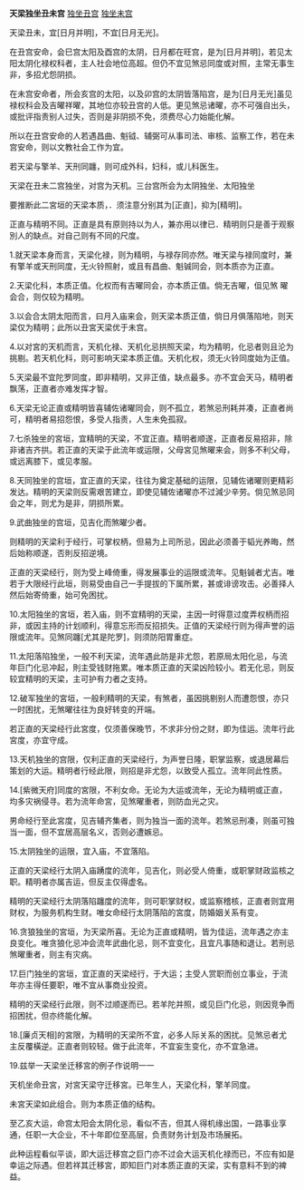**天梁独坐丑未宫**
[独坐丑宫](./天梁独坐丑宫.png)
[独坐未宫](./天梁独坐未宫.png)

天梁丑未，宜[日月并明]，不宜[日月无光]。

在丑宫安命，会巳宫太阳及酉宫的太阴，日月都在旺宫，是为[日月并明]，若见太阳太阴化禄权科者，主人社会地位高超。但仍不宜见煞忌同度或对照，主常无事生非，多招尤怨阴损。

在未宫安命者，所会亥宫的太阳，以及卯宫的太阴皆落陷宫，是为[日月无光]虽见禄权科会及吉曜祥曜，其地位亦较丑宫的人低。更见煞忌诸曜，亦不可强自出头，或批评指责别人过失，否则是非阴损不免，须费尽心力始能化解。

所以在丑宫安命的人若遇昌曲、魁钺、辅弼可从事司法、审核、监察工作，若在未宫安命，则以文教社会工作为宜。

若天梁与擎羊、天刑同躔，则可成外科，妇科，或儿科医生。



天梁在丑未二宫独坐，对宫为天机。三台宫所会为太阴独坐、太阳独坐

要推断此二宮垣的天梁本质，．须注意分别其为[正直]，抑为[精明]。

正直与精明不同。正直是具有原则持以为人，兼亦用以律已．精明则只是善于观察別人的缺点。对自己则有不同的尺度。

1.就天梁本身而言，天梁化禄，则为精明，与禄存同亦然。唯天梁与禄同度时，兼有擎羊或天刑同度，无火铃照射，或且有昌曲、魁铖同会，则本质亦为正直。

2.天梁化科，本质正值。化权而有吉曜同会，亦本质正值。倘无吉曜，伹见煞
曜会合，则仅较为精明。

3.以会合太阴太阳而言，曰月入庙来会，则天梁本质正值，倘日月俱落陷地，则天梁仅为精明；此所以丑宮天梁优于未宫。

4.以对宮的天机而言，天机化禄、天机化忌拱照天梁，均为精明，化忌者则且沦为挑剔。若天机化科，则可影响天梁本质正值。天机化权，须无火铃同度始为正值。

5.天梁最不宜陀罗同度，即非精明，又非正值，缺点最多。亦不宜会天马，精明者飘荡，正直者亦难发挥才智。

6.天梁无论正直或精明皆喜辅佐诸曜同会，则不孤立，若煞忌刑耗并凑，正直者尚可，精明者易招怨恨，多受人指责，人生未免孤寂。

7.七杀独坐的宮垣，宜精明的天梁，不宜正直。精明者顺遂，正直者反易招非，除非诸吉齐拱。若正直的天梁于此流年或运限，父母宮见煞曜来会，则多不利父母，或远离膝下，或见孝服。

8.天同独坐的宫垣，宜正直的天梁，往往为奠定基础的运限，见辅佐诸曜则更精彩发达。精明的天梁则反需艰苦建立，即使见辅佐诸曜亦不过減少辛劳。倘见煞忌同会之年，则尤为是非，阴损所累。

9.武曲独坐的宫垣，见吉化而煞曜少者。

则精明的天梁利于经行，可掌权柄，但易为上司所忌，因此必须善于韬光养晦，然后始称顺遂，否則反招逆境。

正直的天梁经行，则为受上峰倚重，得发展事业的运限或流年。见魁铖者尤吉。唯若于大限经行此垣，则易受由自己一手提拔的下属所累，甚或诽谤攻击。必善择人然后始寄倚重，始可免困扰。

10.太阳独坐的宮垣，若入庙，则不宜精明的天梁，主因一时得意过度弄权柄而招非，或因主持的计划顺利，得意忘形而反招损失。正值的天梁经行则为得声誉的运限或流年。见煞同躔[尤其是陀罗]，则须防阳胃重症。

11.太阳落陷独坐，一般不利天梁，流年遇此防是非尤怨，若原局太阳化忌，与流年巨门化忌冲起，則主受钱财拖累。唯本质正直的天梁凶险较小。若无化忌，则反较宜精明的天梁，主可护有力者之支持。

12.破军独坐的宮垣，一般利精明的天梁，有煞者，虽因挑剔别人而遭怨恨，亦只一时困扰，无煞曜往往为良好转变的开端。

若正直的天梁经行此宮度，仅须善保晚节，不求非分份之财，即为佳运。流年行此宮度，亦宜守成。

13.天机独坐的宫限，仅利正直的天梁经行，为声誉日隆，职掌监察，或退居幕后策划的大运。精明者行经此限，则招是非尤怨，以致受人孤立。流年同此性质。

14.[紫微天府]同度的宮限，不利女命。无论为大运或流年，无论为精明或正直，均多灾祸侵寻。若为流年命宮，见煞曜重者，则防血光之灾。

男命经行至此宮度，见吉辅齐集者，则为独当一面的流年。若煞忌刑凑，则虽可独当一面，但不宜居高层名义，否则必遭嫉忌。

15.太阴独坐的运限，宜入庙，不宜落陷。

正直的天梁经行太阴入庙踴度的流年，见吉化，则必受人倚重，或职掌财政监核之职。精明者亦属吉运，但反主仅得虚名。

精明的天梁经行太阴落陷躔度的流年，则可职掌财权，或监察稽核，正直者则宜用财权，为服务机构生财。唯女命经行太阴落陷的宮度，防婚姻关系有变。

16.贪狼独坐的宮垣，为天梁所喜。无论为正直或精明，皆为佳运，流年遇之亦主良变化。唯贪狼化忌冲会流年武曲化忌，则不宜变化，且宜凡事随和退让。若刑忌煞曜重者，则主有灾病。

17.巨门独坐的宮垣，宜正直的天梁经行，于大运；主受人赏职而创立事业，于流年亦主得任要职，唯不宜从事商业投资。

精明的天梁经行此限，则不过顺遂而已。若羊陀并照，或见巨门化忌，则因竞争而招困扰，但亦终能化解。

18.[廉贞天相]的宮限，为精明的天梁所不宜，必多人际关系的困扰。见煞忌者尤主反覆橫逆。正直者则较轻。做于此流年，不宜妄生变化，亦不宜急进。

19.兹举一天梁坐迁移宮的例子作说明一一

天机坐命丑宮，对宮天梁守迁移宮。已年生人，天梁化科，擎羊同度。

未宮天梁如此组合。则为本质正值的结构。

至乙亥大运，命宫太阳会太阴化忌，看似不吉，但其人得机缘出国，一路事业享通，任职一大企业，不十年即位至高层，负责财务计划及市场展拓。

此种运程看似平谈，即大运迁移宫之巨门亦不过会大运天机化禄而已，不应有如是幸运之际遇。但若祥其迁移宮，即知巨门对本质正直的天梁，实有意料不到的裨益。
